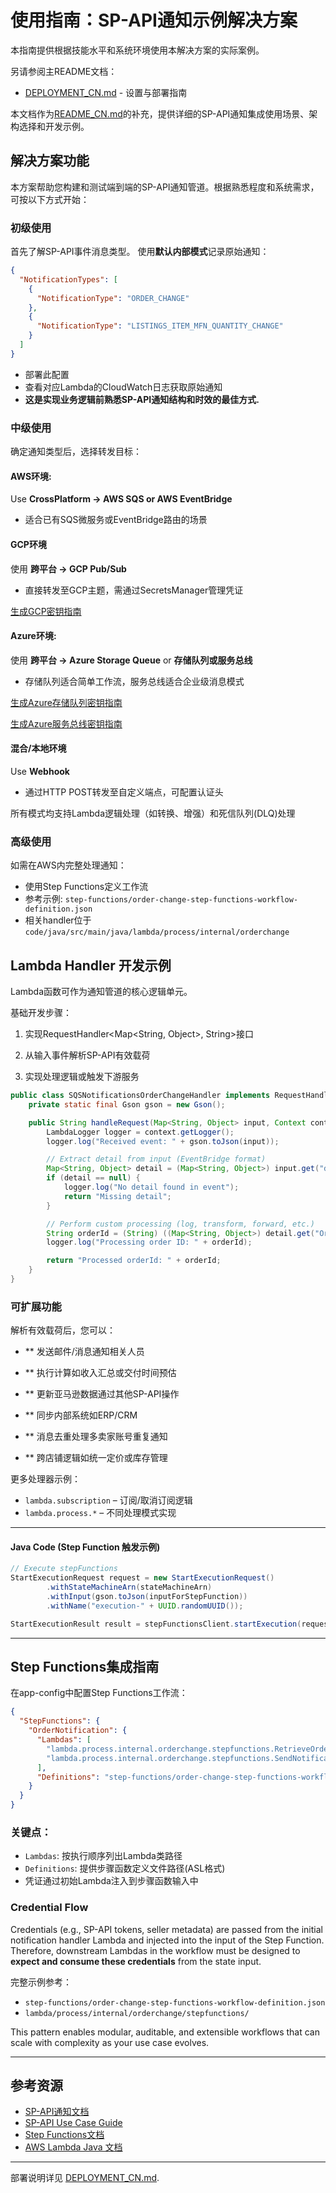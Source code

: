 # 使用指南：SP-API通知示例解决方案

本指南提供根据技能水平和系统环境使用本解决方案的实际案例。

另请参阅主README文档：

- [DEPLOYMENT_CN.md](./DEPLOYMENT_CN.md) - 设置与部署指南

本文档作为[README_CN.md](../README_CN.md)的补充，提供详细的SP-API通知集成使用场景、架构选择和开发示例。


##  解决方案功能

本方案帮助您构建和测试端到端的SP-API通知管道。根据熟悉程度和系统需求，可按以下方式开始：

###  初级使用
首先了解SP-API事件消息类型。
使用**默认内部模式**记录原始通知：

```json
{
  "NotificationTypes": [
    {
      "NotificationType": "ORDER_CHANGE"
    },
    {
      "NotificationType": "LISTINGS_ITEM_MFN_QUANTITY_CHANGE"
    }
  ]
}
```
- 部署此配置
- 查看对应Lambda的CloudWatch日志获取原始通知
-  **这是实现业务逻辑前熟悉SP-API通知结构和时效的最佳方式.**

### 中级使用

确定通知类型后，选择转发目标：


#### AWS环境:
Use **CrossPlatform → AWS SQS or AWS EventBridge**
- 适合已有SQS微服务或EventBridge路由的场景

#### GCP环境
使用 **跨平台 → GCP Pub/Sub**
- 直接转发至GCP主题，需通过SecretsManager管理凭证

[生成GCP密钥指南](../app/tools/gcp/README.md)

#### Azure环境:
使用 **跨平台 → Azure Storage Queue** or **存储队列或服务总线**
- 存储队列适合简单工作流，服务总线适合企业级消息模式

[生成Azure存储队列密钥指南](../app/tools/azure/storage-queue/README.md)

[生成Azure服务总线密钥指南](../app/tools/azure/sb-queue/README.md)

#### 混合/本地环境
Use **Webhook**
- 通过HTTP POST转发至自定义端点，可配置认证头

所有模式均支持Lambda逻辑处理（如转换、增强）和死信队列(DLQ)处理


### 高级使用
如需在AWS内完整处理通知：
- 使用Step Functions定义工作流
- 参考示例: `step-functions/order-change-step-functions-workflow-definition.json`
- 相关handler位于 `code/java/src/main/java/lambda/process/internal/orderchange`


## Lambda Handler 开发示例

Lambda函数可作为通知管道的核心逻辑单元。

基础开发步骤：

1. 实现RequestHandler<Map<String, Object>, String>接口

2. 从输入事件解析SP-API有效载荷

3. 实现处理逻辑或触发下游服务


```java
public class SQSNotificationsOrderChangeHandler implements RequestHandler<Map<String, Object>, String> {
    private static final Gson gson = new Gson();

    public String handleRequest(Map<String, Object> input, Context context) {
        LambdaLogger logger = context.getLogger();
        logger.log("Received event: " + gson.toJson(input));

        // Extract detail from input (EventBridge format)
        Map<String, Object> detail = (Map<String, Object>) input.get("detail");
        if (detail == null) {
            logger.log("No detail found in event");
            return "Missing detail";
        }

        // Perform custom processing (log, transform, forward, etc.)
        String orderId = (String) ((Map<String, Object>) detail.get("OrderChangeNotification")).get("AmazonOrderId");
        logger.log("Processing order ID: " + orderId);

        return "Processed orderId: " + orderId;
    }
}
```
###  可扩展功能


解析有效载荷后，您可以：

- ** 发送邮件/消息通知相关人员

- ** 执行计算如收入汇总或交付时间预估

- ** 更新亚马逊数据通过其他SP-API操作

- ** 同步内部系统如ERP/CRM

- ** 消息去重处理多卖家账号重复通知

- ** 跨店铺逻辑如统一定价或库存管理


更多处理器示例：
- `lambda.subscription` – 订阅/取消订阅逻辑
- `lambda.process.*` –  不同处理模式实现

---

#### Java Code (Step Function 触发示例)
```java
// Execute stepFunctions
StartExecutionRequest request = new StartExecutionRequest()
        .withStateMachineArn(stateMachineArn)
        .withInput(gson.toJson(inputForStepFunction))
        .withName("execution-" + UUID.randomUUID());

StartExecutionResult result = stepFunctionsClient.startExecution(request);
```


---

## Step Functions集成指南

在app-config中配置Step Functions工作流：

```json
{
  "StepFunctions": {
    "OrderNotification": {
      "Lambdas": [
        "lambda.process.internal.orderchange.stepfunctions.RetrieveOrderHandler",
        "lambda.process.internal.orderchange.stepfunctions.SendNotificationHandler"
      ],
      "Definitions": "step-functions/order-change-step-functions-workflow-definition.json"
    }
  }
}
```

### 关键点：

- `Lambdas`: 按执行顺序列出Lambda类路径
- `Definitions`: 提供步骤函数定义文件路径(ASL格式)
- 凭证通过初始Lambda注入到步骤函数输入中

### Credential Flow
Credentials (e.g., SP-API tokens, seller metadata) are passed from the initial notification handler Lambda and injected into the input of the Step Function. Therefore, downstream Lambdas in the workflow must be designed to **expect and consume these credentials** from the state input.

完整示例参考：

- `step-functions/order-change-step-functions-workflow-definition.json`
- `lambda/process/internal/orderchange/stepfunctions/`

This pattern enables modular, auditable, and extensible workflows that can scale with complexity as your use case evolves.

---

##  参考资源

- [SP-API通知文档](https://developer-docs.amazon.com/sp-api/docs/notifications-api-v1-reference)
- [SP-API Use Case Guide](https://developer-docs.amazon.com/sp-api/docs/notifications-api-v1-use-case-guide)
- [Step Functions文档](https://docs.aws.amazon.com/step-functions/latest/dg/welcome.html)
- [AWS Lambda Java 文档](https://docs.aws.amazon.com/lambda/latest/dg/java-handler.html)

---

部署说明详见 [DEPLOYMENT_CN.md](./DEPLOYMENT_CN.md).